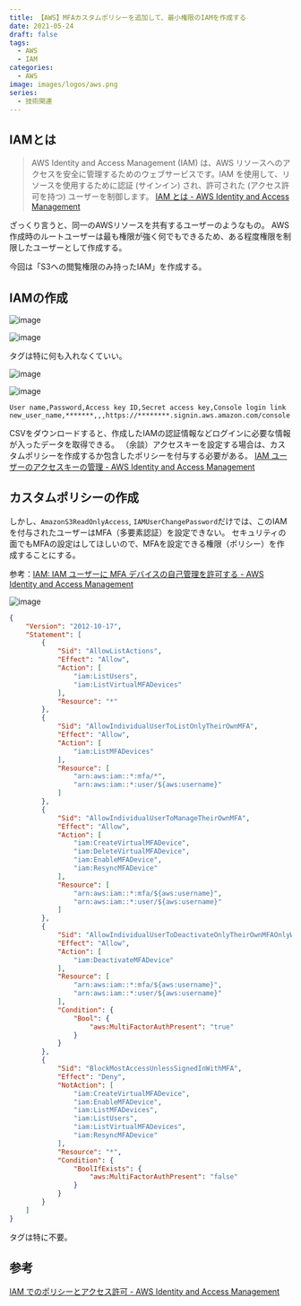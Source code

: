 ```yaml
---
title: 【AWS】MFAカスタムポリシーを追加して、最小権限のIAMを作成する
date: 2021-05-24
draft: false
tags:
  - AWS
  - IAM
categories:
  - AWS
image: images/logos/aws.png
series:
  - 技術関連
---
```


## IAMとは

> AWS Identity and Access Management (IAM) は、AWS リソースへのアクセスを安全に管理するためのウェブサービスです。IAM を使用して、リソースを使用するために認証 (サインイン) され、許可された (アクセス許可を持つ) ユーザーを制御します。
[IAM とは \- AWS Identity and Access Management](https://docs.aws.amazon.com/ja_jp/IAM/latest/UserGuide/introduction.html)

ざっくり言うと、同一のAWSリソースを共有するユーザーのようなもの。
AWS作成時のルートユーザーは最も権限が強く何でもできるため、ある程度権限を制限したユーザーとして作成する。

今回は「S3への閲覧権限のみ持ったIAM」を作成する。

## IAMの作成

![image](https://user-images.githubusercontent.com/44717752/121106331-c431eb00-c840-11eb-8c2e-95deb11f2f89.png)

![image](https://user-images.githubusercontent.com/44717752/121106483-107d2b00-c841-11eb-991a-bac91a64834a.png)

タグは特に何も入れなくていい。

![image](https://user-images.githubusercontent.com/44717752/121106580-44f0e700-c841-11eb-8e66-4e474f465d06.png)

![image](https://user-images.githubusercontent.com/44717752/121106734-8da8a000-c841-11eb-9422-95eee721db3e.png)

```
User name,Password,Access key ID,Secret access key,Console login link
new_user_name,*******,,,https://********.signin.aws.amazon.com/console
```

CSVをダウンロードすると、作成したIAMの認証情報などログインに必要な情報が入ったデータを取得できる。
（余談）アクセスキーを設定する場合は、カスタムポリシーを作成するか包含したポリシーを付与する必要がある。
[IAM ユーザーのアクセスキーの管理 \- AWS Identity and Access Management](https://docs.aws.amazon.com/ja_jp/IAM/latest/UserGuide/id_credentials_access-keys.html)

## カスタムポリシーの作成

しかし、`AmazonS3ReadOnlyAccess`, `IAMUserChangePassword`だけでは、このIAMを付与されたユーザーはMFA（多要素認証）を設定できない。
セキュリティの面でもMFAの設定はしてほしいので、MFAを設定できる権限（ポリシー）を作成することにする。

参考：[IAM: IAM ユーザーに MFA デバイスの自己管理を許可する \- AWS Identity and Access Management](https://docs.aws.amazon.com/ja_jp/IAM/latest/UserGuide/reference_policies_examples_iam_mfa-selfmanage.html)

![image](https://user-images.githubusercontent.com/44717752/121105623-66e96a00-c83f-11eb-9d06-194c04042879.png)

```json
{
    "Version": "2012-10-17",
    "Statement": [
        {
            "Sid": "AllowListActions",
            "Effect": "Allow",
            "Action": [
                "iam:ListUsers",
                "iam:ListVirtualMFADevices"
            ],
            "Resource": "*"
        },
        {
            "Sid": "AllowIndividualUserToListOnlyTheirOwnMFA",
            "Effect": "Allow",
            "Action": [
                "iam:ListMFADevices"
            ],
            "Resource": [
                "arn:aws:iam::*:mfa/*",
                "arn:aws:iam::*:user/${aws:username}"
            ]
        },
        {
            "Sid": "AllowIndividualUserToManageTheirOwnMFA",
            "Effect": "Allow",
            "Action": [
                "iam:CreateVirtualMFADevice",
                "iam:DeleteVirtualMFADevice",
                "iam:EnableMFADevice",
                "iam:ResyncMFADevice"
            ],
            "Resource": [
                "arn:aws:iam::*:mfa/${aws:username}",
                "arn:aws:iam::*:user/${aws:username}"
            ]
        },
        {
            "Sid": "AllowIndividualUserToDeactivateOnlyTheirOwnMFAOnlyWhenUsingMFA",
            "Effect": "Allow",
            "Action": [
                "iam:DeactivateMFADevice"
            ],
            "Resource": [
                "arn:aws:iam::*:mfa/${aws:username}",
                "arn:aws:iam::*:user/${aws:username}"
            ],
            "Condition": {
                "Bool": {
                    "aws:MultiFactorAuthPresent": "true"
                }
            }
        },
        {
            "Sid": "BlockMostAccessUnlessSignedInWithMFA",
            "Effect": "Deny",
            "NotAction": [
                "iam:CreateVirtualMFADevice",
                "iam:EnableMFADevice",
                "iam:ListMFADevices",
                "iam:ListUsers",
                "iam:ListVirtualMFADevices",
                "iam:ResyncMFADevice"
            ],
            "Resource": "*",
            "Condition": {
                "BoolIfExists": {
                    "aws:MultiFactorAuthPresent": "false"
                }
            }
        }
    ]
}
```

タグは特に不要。

## 参考

[IAM でのポリシーとアクセス許可 \- AWS Identity and Access Management](https://docs.aws.amazon.com/ja_jp/IAM/latest/UserGuide/access_policies.html)
